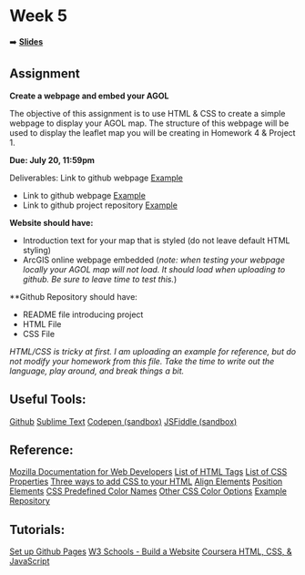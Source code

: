 <!-- .slide: data-background="./Images/header.svg" data-background-repeat="none" data-background-size="40% 40%" data-background-position="center 10%" class="header" -->
# Week 5

➡️ [**Slides**](https://shelleyhoover.github.io/UPP4652021/Slides/revealjsSlides/week5.html)

## Assignment
**Create a webpage and embed your AGOL**

The objective of this assignment is to use HTML & CSS to create a simple webpage to display your AGOL map. The structure of this webpage will be used to display the leaflet map you will be creating in Homework 4 & Project 1. 

**Due:  July 20, 11:59pm**

Deliverables: Link to github webpage  [Example](https://shelleyhoover.github.io/upp465example/) 
- Link to github webpage  [Example](https://shelleyhoover.github.io/upp465example/)
- Link to github project repository [Example](https://github.com/shelleyhoover/upp465example)

**Website should have:** 
- Introduction text for your map that is styled (do not leave default HTML styling) 
- ArcGIS online webpage embedded (*note: when testing your webpage locally your AGOL map will not load. It should load when uploading to github. Be sure to leave time to test this.*)

**Github Repository should have:
- README file introducing project
- HTML File
- CSS File

*HTML/CSS is tricky at first. I am uploading an example for reference, but do not modify your homework from this file. Take the time to write out the language, play around, and break things a bit.* 

## Useful Tools:
[Github](https://github.com/)
[Sublime Text](https://www.sublimetext.com/)
[Codepen (sandbox)](https://codepen.io/)
[JSFiddle (sandbox)](https://jsfiddle.net/)

## Reference:
[Mozilla Documentation for Web Developers](https://developer.mozilla.org/en-US/docs/Web/)
[List of HTML Tags](https://www.w3schools.com/tags/)
[List of CSS Properties](https://www.w3schools.com/cssref/default.asp)
[Three ways to add CSS to your HTML](https://www.w3schools.com/html/html_css.asp)
[Align Elements](https://www.w3schools.com/css/css_align.asp)
[Position Elements](https://www.w3schools.com/css/css_positioning.asp)
[CSS Predefined Color Names](https://www.w3schools.com/colors/colors_names.asp)
[Other CSS Color Options](https://www.w3schools.com/cssref/css_colors_legal.asp)
[Example Repository](https://github.com/shelleyhoover/upp465example)

## Tutorials: 
[Set up Github Pages](https://pages.github.com/)
[W3 Schools - Build a Website](https://www.w3schools.com/howto/howto_website.asp)
[Coursera HTML, CSS, & JavaScript](https://www.coursera.org/learn/html-css-javascript-for-web-developers)

